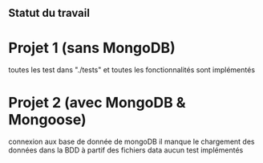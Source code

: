 ## Statut du travail

# Projet 1 (sans MongoDB)
toutes les test dans "./tests" et toutes les fonctionnalités sont implémentés

# Projet 2 (avec MongoDB & Mongoose)
connexion aux base de donnée de mongoDB
il manque le chargement des données dans la BDD à partif des fichiers data
aucun test implémentés